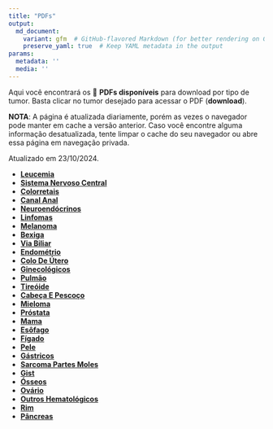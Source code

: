 ```yaml
---
title: "PDFs"
output: 
  md_document:
    variant: gfm  # GitHub-flavored Markdown (for better rendering on GitHub)
    preserve_yaml: true  # Keep YAML metadata in the output
params:
  metadata: ''
  media: ''
---
```


Aqui você encontrará os 📝 **PDFs disponíveis** para download por tipo
de tumor. Basta clicar no tumor desejado para acessar o PDF
(**download**).

**NOTA**: A página é atualizada diariamente, porém as vezes o navegador
pode manter em cache a versão anterior. Caso você encontre alguma
informação desatualizada, tente limpar o cache do seu navegador ou abre
essa página em navegação privada.

Atualizado em 23/10/2024.

- [**Leucemia**](https://coeoralmeds-e768.restdb.io/media/6718a268f63b80480003ad52?download=true)
- [**Sistema Nervoso
  Central**](https://coeoralmeds-e768.restdb.io/media/6718a269f63b80480003ad55?download=true)
- [**Colorretais**](https://coeoralmeds-e768.restdb.io/media/6718a26bf63b80480003ad5b?download=true)
- [**Canal
  Anal**](https://coeoralmeds-e768.restdb.io/media/6718a26cf63b80480003ad5c?download=true)
- [**Neuroendócrinos**](https://coeoralmeds-e768.restdb.io/media/6718a26ef63b80480003ad5e?download=true)
- [**Linfomas**](https://coeoralmeds-e768.restdb.io/media/6718a26ff63b80480003ad60?download=true)
- [**Melanoma**](https://coeoralmeds-e768.restdb.io/media/6718a270f63b80480003ad62?download=true)
- [**Bexiga**](https://coeoralmeds-e768.restdb.io/media/6718a271f63b80480003ad64?download=true)
- [**Via
  Biliar**](https://coeoralmeds-e768.restdb.io/media/6718a272f63b80480003ad66?download=true)
- [**Endométrio**](https://coeoralmeds-e768.restdb.io/media/6718a273f63b80480003ad68?download=true)
- [**Colo De
  Útero**](https://coeoralmeds-e768.restdb.io/media/6718a274f63b80480003ad6a?download=true)
- [**Ginecológicos**](https://coeoralmeds-e768.restdb.io/media/6718a275f63b80480003ad6c?download=true)
- [**Pulmão**](https://coeoralmeds-e768.restdb.io/media/6718a276f63b80480003ad6e?download=true)
- [**Tireóide**](https://coeoralmeds-e768.restdb.io/media/6718a278f63b80480003ad72?download=true)
- [**Cabeça E
  Pescoço**](https://coeoralmeds-e768.restdb.io/media/6718a27af63b80480003ad74?download=true)
- [**Mieloma**](https://coeoralmeds-e768.restdb.io/media/6718a27bf63b80480003ad76?download=true)
- [**Próstata**](https://coeoralmeds-e768.restdb.io/media/6718a27cf63b80480003ad78?download=true)
- [**Mama**](https://coeoralmeds-e768.restdb.io/media/6718a27ef63b80480003ad7c?download=true)
- [**Esôfago**](https://coeoralmeds-e768.restdb.io/media/6718a280f63b80480003ad7e?download=true)
- [**Fígado**](https://coeoralmeds-e768.restdb.io/media/6718a281f63b80480003ad80?download=true)
- [**Pele**](https://coeoralmeds-e768.restdb.io/media/6718a282f63b80480003ad82?download=true)
- [**Gástricos**](https://coeoralmeds-e768.restdb.io/media/6718a283f63b80480003ad84?download=true)
- [**Sarcoma Partes
  Moles**](https://coeoralmeds-e768.restdb.io/media/6718a284f63b80480003ad86?download=true)
- [**Gist**](https://coeoralmeds-e768.restdb.io/media/6718a285f63b80480003ad88?download=true)
- [**Ósseos**](https://coeoralmeds-e768.restdb.io/media/6718a287f63b80480003ad8a?download=true)
- [**Ovário**](https://coeoralmeds-e768.restdb.io/media/6718a288f63b80480003ad8c?download=true)
- [**Outros
  Hematológicos**](https://coeoralmeds-e768.restdb.io/media/6718a289f63b80480003ad8e?download=true)
- [**Rim**](https://coeoralmeds-e768.restdb.io/media/6718a28af63b80480003ad90?download=true)
- [**Pâncreas**](https://coeoralmeds-e768.restdb.io/media/6718a28bf63b80480003ad92?download=true)
